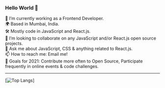 ### Hello World 👋

🔭 I’m currently working as a Frontend Developer. <br />
🌍 Based in Mumbai, India. <br />
🛠 Mostly code in JavaScript and React.js. <br />
👯 I’m looking to collaborate on any JavaScript and/or React.js open source projects. <br />
💬 Ask me about JavaScript, CSS & anything related to React.js. <br />
📫 How to reach me: Email me! <br />
🥅 Goals for 2021: Contribute more often to Open Source, Participate frequently in online events & code challenges.

<!-- [![Clive's GitHub stats](https://github-readme-stats.vercel.app/api?username=clivemchd&count_private=true&theme=radical)] -->

<hr />

[![Top Langs](https://github-readme-stats.vercel.app/api/top-langs/?username=anuraghazra&layout=compact&theme=radical)]

